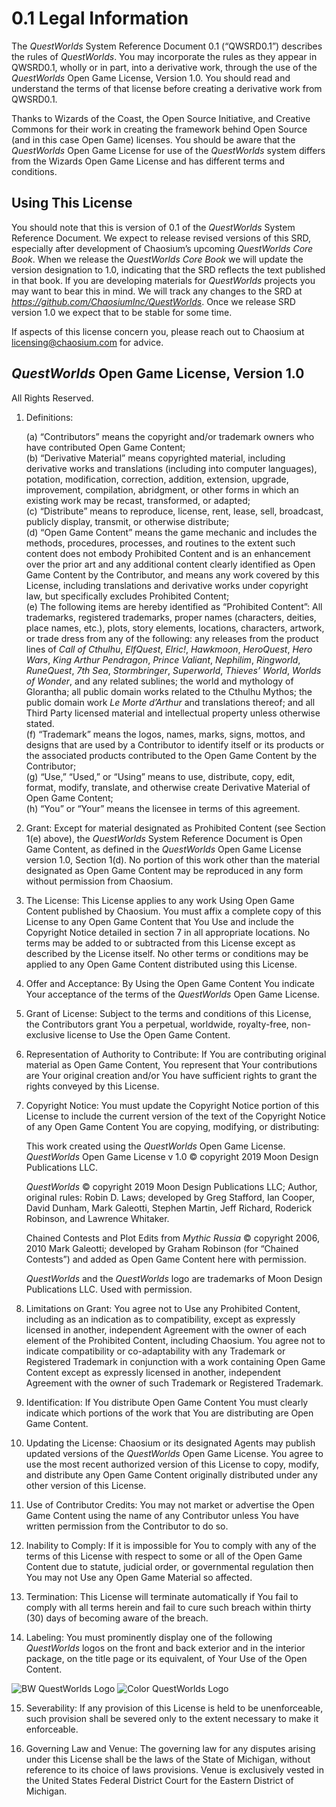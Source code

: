 # 0.1 Legal Information

The *QuestWorlds* System Reference Document 0.1 (“QWSRD0.1”) describes the rules of *QuestWorlds*. You may incorporate the rules as they appear in QWSRD0.1, wholly or in part, into a derivative work, through the use of the *QuestWorlds* Open Game License, Version 1.0. You should read and understand the terms of that license before creating a derivative work from QWSRD0.1.

Thanks to Wizards of the Coast, the Open Source Initiative, and Creative Commons for their work in creating the framework behind Open Source (and in this case Open Game) licenses. You should be aware that the *QuestWorlds* Open Game License for use of the *QuestWorlds* system differs from the Wizards Open Game License and has different terms and conditions.

## Using This License

You should note that this is version of 0.1 of the *QuestWorlds* System Reference Document. We expect to release revised versions of this SRD, especially after development of Chaosium’s upcoming *QuestWorlds Core Book*. When we release the *QuestWorlds Core Book* we will update the version designation to 1.0, indicating that the SRD reflects the text published in that book. If you are developing materials for *QuestWorlds* projects you may want to bear this in mind. We will track any changes to the SRD at *https://github.com/ChaosiumInc/QuestWorlds*.
Once we release SRD version 1.0 we expect that to be stable for some time.

If aspects of this license concern you, please reach out to Chaosium at licensing@chaosium.com for advice.

## *QuestWorlds* Open Game License, Version 1.0

All Rights Reserved.

1. Definitions:

   (a) “Contributors” means the copyright and/or trademark owners who have contributed Open Game Content;  
   (b) “Derivative Material” means copyrighted material, including derivative works and translations (including into computer languages), potation, modification, correction, addition, extension, upgrade, improvement, compilation, abridgment, or other forms in which an existing work may be recast, transformed, or adapted;  
   (c) “Distribute” means to reproduce, license, rent, lease, sell, broadcast, publicly display, transmit, or otherwise distribute;  
   (d) “Open Game Content” means the game mechanic and includes the methods, procedures, processes, and routines to the extent such content does not embody Prohibited Content and is an enhancement over the prior art and any additional content clearly identified as Open Game Content by the Contributor, and means any work covered by this License, including translations and derivative works under copyright law, but specifically excludes Prohibited Content;  
   (e) The following items are hereby identified as “Prohibited Content”: All trademarks, registered trademarks, proper names (characters, deities, place names, etc.), plots, story elements, locations, characters, artwork, or trade dress from any of the following: any releases from the product lines of *Call of Cthulhu*, *ElfQuest*, *Elric!*, *Hawkmoon*, *HeroQuest*, *Hero Wars*, *King Arthur Pendragon*, *Prince Valiant*, *Nephilim*, *Ringworld*, *RuneQuest*, *7th Sea*, *Stormbringer*, *Superworld*, *Thieves’ World*, *Worlds of Wonder*, and any related sublines; the world and mythology of Glorantha; all public domain works related to the Cthulhu Mythos; the public domain work *Le Morte d’Arthur* and translations thereof; and all Third Party licensed material and intellectual property unless otherwise stated.  
   (f) “Trademark” means the logos, names, marks, signs, mottos, and designs that are used by a Contributor to identify itself or its products or the associated products contributed to the Open Game Content by the Contributor;  
   (g) “Use,” “Used,” or “Using” means to use, distribute, copy, edit, format, modify, translate, and otherwise create Derivative Material of Open Game Content;  
   (h) “You” or “Your” means the licensee in terms of this agreement.

2. Grant: Except for material designated as Prohibited Content (see Section 1(e) above), the *QuestWorlds* System Reference Document is Open Game Content, as defined in the *QuestWorlds* Open Game License version 1.0, Section 1(d). No portion of this work other than the material designated as Open Game Content may be reproduced in any form without permission from Chaosium.
3. The License: This License applies to any work Using Open Game Content published by Chaosium. You must affix a complete copy of this License to any Open Game Content that You Use and include the Copyright Notice detailed in section 7 in all appropriate locations. No terms may be added to or subtracted from this License except as described by the License itself. No other terms or conditions may be applied to any Open Game Content distributed using this License.
4. Offer and Acceptance: By Using the Open Game Content You indicate Your acceptance of the terms of the *QuestWorlds* Open Game License.
5. Grant of License: Subject to the terms and conditions of this License, the Contributors grant You a perpetual, worldwide, royalty-free, non-exclusive license to Use the Open Game Content.
6. Representation of Authority to Contribute: If You are contributing original material as Open Game Content, You represent that Your contributions are Your original creation and/or You have sufficient rights to grant the rights conveyed by this License.
7. Copyright Notice: You must update the Copyright Notice portion of this License to include the current version of the text of the Copyright Notice of any Open Game Content You are copying, modifying, or distributing:

   This work created using the *QuestWorlds* Open Game License.
*QuestWorlds* Open Game License v 1.0 © copyright 2019 Moon Design Publications LLC.

   *QuestWorlds* © copyright 2019 Moon Design Publications LLC; Author, original rules: Robin D. Laws; developed by Greg Stafford, Ian Cooper, David Dunham, Mark Galeotti, Stephen Martin, Jeff Richard, Roderick Robinson, and Lawrence Whitaker.

   Chained Contests and Plot Edits from *Mythic Russia* © copyright 2006, 2010 Mark Galeotti; developed by Graham Robinson (for “Chained Contests”) and added as Open Game Content here with permission.

   *QuestWorlds* and the *QuestWorlds* logo are trademarks of Moon Design Publications LLC. Used with permission.  

8. Limitations on Grant: You agree not to Use any Prohibited Content, including as an indication as to compatibility, except as expressly licensed in another, independent Agreement with the owner of each element of the Prohibited Content, including Chaosium. You agree not to indicate compatibility or co-adaptability with any Trademark or Registered Trademark in conjunction with a work containing Open Game Content except as expressly licensed in another, independent Agreement with the owner of such Trademark or Registered Trademark.
9. Identification: If You distribute Open Game Content You must clearly indicate which portions of the work that You are distributing are Open Game Content.
10. Updating the License: Chaosium or its designated Agents may publish updated versions of the *QuestWorlds* Open Game License. You agree to use the most recent authorized version of this License to copy, modify, and distribute any Open Game Content originally distributed under any other version of this License.
11. Use of Contributor Credits: You may not market or advertise the Open Game Content using the name of any Contributor unless You have written permission from the Contributor to do so.
12. Inability to Comply: If it is impossible for You to comply with any of the terms of this License with respect to some or all of the Open Game Content due to statute, judicial order, or governmental regulation then You may not Use any Open Game Material so affected.
13. Termination: This License will terminate automatically if You fail to comply with all terms herein and fail to cure such breach within thirty (30) days of becoming aware of the breach.
14. Labeling: You must prominently display one of the following *QuestWorlds* logos on the front and back exterior and in the interior package, on the title page or its equivalent, of Your Use of the Open Content.

![BW QuestWorlds Logo](Logos/QuestWorlds-Logo-TM-black.png)
![Color QuestWorlds Logo](Logos/QuestWorlds-Logo-TM.png)

15. Severability: If any provision of this License is held to be unenforceable, such provision shall be severed only to the extent necessary to make it enforceable.

16. Governing Law and Venue: The governing law for any disputes arising under this License shall be the laws of the State of Michigan, without reference to its choice of laws provisions. Venue is exclusively vested in the United States Federal District Court for the Eastern District of Michigan.

